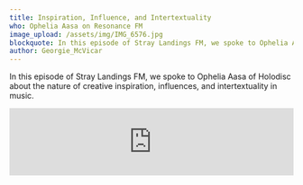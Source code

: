 ```yaml
---
title: Inspiration, Influence, and Intertextuality
who: Ophelia Aasa on Resonance FM
image_upload: /assets/img/IMG_6576.jpg
blockquote: In this episode of Stray Landings FM, we spoke to Ophelia Aasa of HOLODISC about the nature of creative inspiration, influences, and intertextuality in music.
author: Georgie_McVicar
---
```

In this episode of Stray Landings FM, we spoke to Ophelia Aasa of Holodisc about the nature of creative inspiration, influences, and intertextuality in music.

<iframe width="100%" height="120" src="https://www.mixcloud.com/widget/iframe/?hide_cover=1&light=1&feed=%2FResonance%2Fstray-landings-28th-february-2019%2F" frameborder="0" ></iframe>